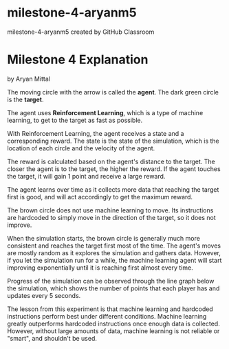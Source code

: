 # milestone-4-aryanm5
milestone-4-aryanm5 created by GitHub Classroom

# Milestone 4 Explanation
by Aryan Mittal

The moving circle with the arrow is called the **agent**.
The dark green circle is the **target**.

The agent uses **Reinforcement Learning**, which is a type of machine learning, to get to the target as fast as possible.

With Reinforcement Learning, the agent receives a state and a corresponding reward. The state is the state of the simulation, which is the location of each circle and the velocity of the agent.

The reward is calculated based on the agent's distance to the target. The closer the agent is to the target, the higher the reward. If the agent touches the target, it will gain 1 point and receive a large reward.

The agent learns over time as it collects more data that reaching the target first is good, and will act accordingly to get the maximum reward.

The brown circle does not use machine learning to move. Its instructions are hardcoded to simply move in the direction of the target, so it does not improve.

When the simulation starts, the brown circle is generally much more consistent and reaches the target first most of the time. The agent's moves are mostly random as it explores the simulation and gathers data. However, if you let the simulation run for a while, the machine learning agent will start improving exponentially until it is reaching first almost every time.

Progress of the simulation can be observed through the line graph below the simulation, which shows the number of points that each player has and updates every 5 seconds.

The lesson from this experiment is that machine learning and hardcoded instructions perform best under different conditions. Machine learning greatly outperforms hardcoded instructions once enough data is collected. However, without large amounts of data, machine learning is not reliable or "smart", and shouldn't be used.
